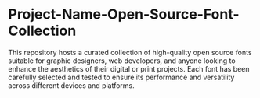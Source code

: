# Project-Name-Open-Source-Font-Collection
This repository hosts a curated collection of high-quality open source fonts suitable for graphic designers, web developers, and anyone looking to enhance the aesthetics of their digital or print projects. Each font has been carefully selected and tested to ensure its performance and versatility across different devices and platforms.
